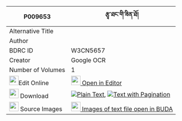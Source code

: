 |P009653|རྩྭ་ཐང་གི་ཟིན་ཐོ། 
| --- | --- 
|Alternative Title |
|Author | 
|BDRC ID | W3CN5657
|Creator | Google OCR
|Number of Volumes| 1
|<img width="25" src="https://img.icons8.com/color/25/000000/edit-property.png">Edit Online| [<img width="25" src="https://avatars.githubusercontent.com/u/45091458?s=200&v=4"> Open in Editor](http://editor.openpecha.org/P009653)
|<img width="25" src="https://img.icons8.com/fluent/48/000000/download-2.png"/>  Download | [![](https://img.icons8.com/color/20/000000/txt.png)Plain Text](https://github.com/Openpecha/P009653/releases/download/v1/tsatang_gi_zinto_plain_P009653.zip), [![](https://img.icons8.com/color/20/000000/txt.png)Text with Pagination](https://github.com/Openpecha/P009653/releases/download/v1/tsatang_gi_zinto_pages_P009653.zip)
|<img width="25" src="https://img.icons8.com/plasticine/100/000000/pictures-folder.png"/>  Source Images | [<img width="25" src="https://library.bdrc.io/icons/BUDA-small.svg"> Images of text file open in BUDA](https://library.bdrc.io/show/bdr:W3CN5657)